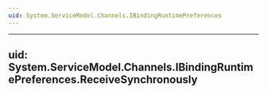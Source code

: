 ```yaml
---
uid: System.ServiceModel.Channels.IBindingRuntimePreferences
---
```


---
uid: System.ServiceModel.Channels.IBindingRuntimePreferences.ReceiveSynchronously
---
